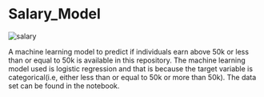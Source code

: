 # Salary_Model
![salary](https://user-images.githubusercontent.com/120382596/229365852-90566bea-4ea4-4d1d-901e-c1296e1d97a4.jpg)





A machine learning model to predict if individuals earn above 50k or less than or equal to 50k  is available in this repository.
The machine learning model used is logistic regression and that is because the target variable is categorical(i.e, either less than or equal to 50k or more than 50k).
The data set can be found in the notebook.
